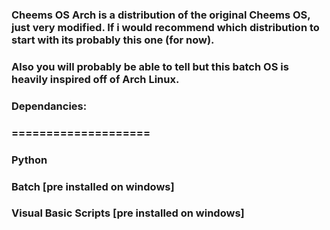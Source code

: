 ### Cheems OS Arch is a distribution of the original Cheems OS, just very modified. If i would recommend which distribution to start with its probably this one (for now).
### Also you will probably be able to tell but this batch OS is heavily inspired off of Arch Linux.

### Dependancies:
### ====================

### Python
### Batch [pre installed on windows]
### Visual Basic Scripts [pre installed on windows]
